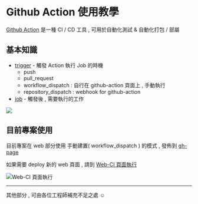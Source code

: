 # Github Action 使用教學

[Github Action](https://docs.github.com/cn/actions) 是一種 CI / CD 工具 , 可用於自動化測試 & 自動化打包 / 部屬

## 基本知識

- [trigger](https://docs.github.com/cn/actions/reference/events-that-trigger-workflows) - 觸發 Action 執行 Job 的時機
    - push
    - pull_request
    - workflow_dispatch : 自行在 github-action 頁面上 , 手動執行
    - repository_dispatch : webhook for github-action
- [job](https://docs.github.com/cn/actions/learn-github-actions/migrating-from-gitlab-cicd-to-github-actions#jobs) - 觸發後 , 需要執行的工作

[![](https://docs.github.com/assets/images/help/images/overview-actions-design.png)](https://docs.github.com/cn/actions/learn-github-actions/introduction-to-github-actions)

## 目前專案使用

目前專案在 web 部分使用 手動建置( workflow_dispatch ) 的模式 , 發佈到 [gh-page](https://andrew781026.github.io/D-D_read_book_meeting/) 

如果需要 deploy 新的 web 頁面 , 請到 [Web-CI 頁面執行](https://github.com/andrew781026/D-D_read_book_meeting/actions?query=workflow%3AWeb-CI) 

![Web-CI 頁面執行](https://i.imgur.com/iPG1Wdo.png)

---

其他部分 , 可由各位工程師補充不足之處 ☺